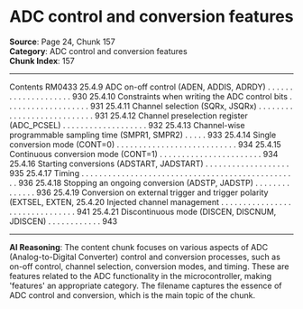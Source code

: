 # ADC control and conversion features

**Source**: Page 24, Chunk 157  
**Category**: ADC control and conversion features  
**Chunk Index**: 157

---

Contents RM0433
25.4.9 ADC on-off control (ADEN, ADDIS, ADRDY) . . . . . . . . . . . . . . . . . . . . 930
25.4.10 Constraints when writing the ADC control bits . . . . . . . . . . . . . . . . . . . 931
25.4.11 Channel selection (SQRx, JSQRx) . . . . . . . . . . . . . . . . . . . . . . . . . . . 931
25.4.12 Channel preselection register (ADC_PCSEL) . . . . . . . . . . . . . . . . . . . 932
25.4.13 Channel-wise programmable sampling time (SMPR1, SMPR2) . . . . . 933
25.4.14 Single conversion mode (CONT=0) . . . . . . . . . . . . . . . . . . . . . . . . . . . 934
25.4.15 Continuous conversion mode (CONT=1) . . . . . . . . . . . . . . . . . . . . . . . 934
25.4.16 Starting conversions (ADSTART, JADSTART) . . . . . . . . . . . . . . . . . . . 935
25.4.17 Timing . . . . . . . . . . . . . . . . . . . . . . . . . . . . . . . . . . . . . . . . . . . . . . . . . 936
25.4.18 Stopping an ongoing conversion (ADSTP, JADSTP) . . . . . . . . . . . . . . 936
25.4.19 Conversion on external trigger and trigger polarity (EXTSEL, EXTEN,
25.4.20 Injected channel management . . . . . . . . . . . . . . . . . . . . . . . . . . . . . . . 941
25.4.21 Discontinuous mode (DISCEN, DISCNUM, JDISCEN) . . . . . . . . . . . . 943

---

**AI Reasoning**: The content chunk focuses on various aspects of ADC (Analog-to-Digital Converter) control and conversion processes, such as on-off control, channel selection, conversion modes, and timing. These are features related to the ADC functionality in the microcontroller, making 'features' an appropriate category. The filename captures the essence of ADC control and conversion, which is the main topic of the chunk.
